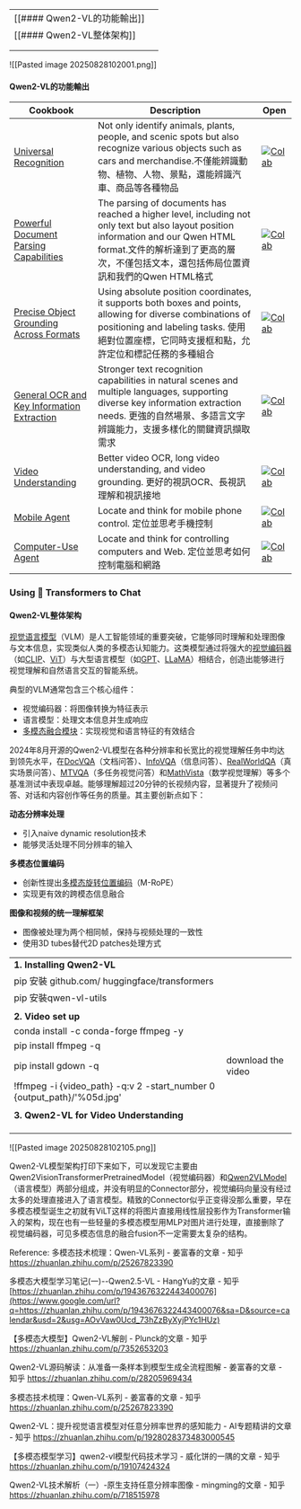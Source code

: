 
|                        |     |
| ---------------------- | --- |
| [[#### Qwen2-VL的功能輸出]] |     |
| [[#### Qwen2-VL整体架构]]  |     |
|                        |     |
|                        |     |









![[Pasted image 20250828102001.png]]


#### Qwen2-VL的功能輸出

| Cookbook                                                                                                                        | Description                                                                                                                                                                              | Open                                                                                                                                                                                                                                                                                                                                         |
| ------------------------------------------------------------------------------------------------------------------------------- | ---------------------------------------------------------------------------------------------------------------------------------------------------------------------------------------- | -------------------------------------------------------------------------------------------------------------------------------------------------------------------------------------------------------------------------------------------------------------------------------------------------------------------------------------------- |
| [Universal Recognition](https://github.com/QwenLM/Qwen2.5-VL/blob/main/cookbooks/universal_recognition.ipynb)                   | Not only identify animals, plants, people, and scenic spots but also recognize various objects such as cars and merchandise.不僅能辨識動物、植物、人物、景點，還能辨識汽車、商品等各種物品                              | [![Colab](https://camo.githubusercontent.com/96889048f8a9014fdeba2a891f97150c6aac6e723f5190236b10215a97ed41f3/68747470733a2f2f636f6c61622e72657365617263682e676f6f676c652e636f6d2f6173736574732f636f6c61622d62616467652e737667)](https://colab.research.google.com/github/QwenLM/Qwen2.5-VL/blob/main/cookbooks/universal_recognition.ipynb) |
| [Powerful Document Parsing Capabilities](https://github.com/QwenLM/Qwen2.5-VL/blob/main/cookbooks/document_parsing.ipynb)       | The parsing of documents has reached a higher level, including not only text but also layout position information and our Qwen HTML format.文件的解析達到了更高的層次，不僅包括文本，還包括佈局位置資訊和我們的Qwen HTML格式 | [![Colab](https://camo.githubusercontent.com/96889048f8a9014fdeba2a891f97150c6aac6e723f5190236b10215a97ed41f3/68747470733a2f2f636f6c61622e72657365617263682e676f6f676c652e636f6d2f6173736574732f636f6c61622d62616467652e737667)](https://colab.research.google.com/github/QwenLM/Qwen2.5-VL/blob/main/cookbooks/document_parsing.ipynb)      |
| [Precise Object Grounding Across Formats](https://github.com/QwenLM/Qwen2.5-VL/blob/main/cookbooks/spatial_understanding.ipynb) | Using absolute position coordinates, it supports both boxes and points, allowing for diverse combinations of positioning and labeling tasks. 使用絕對位置座標，它同時支援框和點，允許定位和標記任務的多種組合            | [![Colab](https://camo.githubusercontent.com/96889048f8a9014fdeba2a891f97150c6aac6e723f5190236b10215a97ed41f3/68747470733a2f2f636f6c61622e72657365617263682e676f6f676c652e636f6d2f6173736574732f636f6c61622d62616467652e737667)](https://colab.research.google.com/github/QwenLM/Qwen2.5-VL/blob/main/cookbooks/spatial_understanding.ipynb) |
| [General OCR and Key Information Extraction](https://github.com/QwenLM/Qwen2.5-VL/blob/main/cookbooks/ocr.ipynb)                | Stronger text recognition capabilities in natural scenes and multiple languages, supporting diverse key information extraction needs. 更強的自然場景、多語言文字辨識能力，支援多樣化的關鍵資訊擷取需求                   | [![Colab](https://camo.githubusercontent.com/96889048f8a9014fdeba2a891f97150c6aac6e723f5190236b10215a97ed41f3/68747470733a2f2f636f6c61622e72657365617263682e676f6f676c652e636f6d2f6173736574732f636f6c61622d62616467652e737667)](https://colab.research.google.com/github/QwenLM/Qwen2.5-VL/blob/main/cookbooks/ocr.ipynb)                   |
| [Video Understanding](https://github.com/QwenLM/Qwen2.5-VL/blob/main/cookbooks/video_understanding.ipynb)                       | Better video OCR, long video understanding, and video grounding. 更好的視訊OCR、長視訊理解和視訊接地                                                                                                     | [![Colab](https://camo.githubusercontent.com/96889048f8a9014fdeba2a891f97150c6aac6e723f5190236b10215a97ed41f3/68747470733a2f2f636f6c61622e72657365617263682e676f6f676c652e636f6d2f6173736574732f636f6c61622d62616467652e737667)](https://colab.research.google.com/github/QwenLM/Qwen2.5-VL/blob/main/cookbooks/video_understanding.ipynb)   |
| [Mobile Agent](https://github.com/QwenLM/Qwen2.5-VL/blob/main/cookbooks/mobile_agent.ipynb)                                     | Locate and think for mobile phone control. 定位並思考手機控制                                                                                                                                     | [![Colab](https://camo.githubusercontent.com/96889048f8a9014fdeba2a891f97150c6aac6e723f5190236b10215a97ed41f3/68747470733a2f2f636f6c61622e72657365617263682e676f6f676c652e636f6d2f6173736574732f636f6c61622d62616467652e737667)](https://colab.research.google.com/github/QwenLM/Qwen2.5-VL/blob/main/cookbooks/mobile_agent.ipynb)          |
| [Computer-Use Agent](https://github.com/QwenLM/Qwen2.5-VL/blob/main/cookbooks/computer_use.ipynb)                               | Locate and think for controlling computers and Web. 定位並思考如何控制電腦和網路                                                                                                                       | [![Colab](https://camo.githubusercontent.com/96889048f8a9014fdeba2a891f97150c6aac6e723f5190236b10215a97ed41f3/68747470733a2f2f636f6c61622e72657365617263682e676f6f676c652e636f6d2f6173736574732f636f6c61622d62616467652e737667)](https://colab.research.google.com/github/QwenLM/Qwen2.5-VL/blob/main/cookbooks/computer_use.ipynb)          |

### Using 🤗 Transformers to Chat








#### Qwen2-VL整体架构

[视觉语言模型](https://zhida.zhihu.com/search?content_id=250493249&content_type=Article&match_order=1&q=%E8%A7%86%E8%A7%89%E8%AF%AD%E8%A8%80%E6%A8%A1%E5%9E%8B&zhida_source=entity)（VLM）是人工智能领域的重要突破，它能够同时理解和处理图像与文本信息，实现类似人类的多模态认知能力。这类模型通过将强大的[视觉编码器](https://zhida.zhihu.com/search?content_id=250493249&content_type=Article&match_order=1&q=%E8%A7%86%E8%A7%89%E7%BC%96%E7%A0%81%E5%99%A8&zhida_source=entity)（如[CLIP](https://zhida.zhihu.com/search?content_id=250493249&content_type=Article&match_order=1&q=CLIP&zhida_source=entity)、[ViT](https://zhida.zhihu.com/search?content_id=250493249&content_type=Article&match_order=1&q=ViT&zhida_source=entity)）与大型语言模型（如[GPT](https://zhida.zhihu.com/search?content_id=250493249&content_type=Article&match_order=1&q=GPT&zhida_source=entity)、[LLaMA](https://zhida.zhihu.com/search?content_id=250493249&content_type=Article&match_order=1&q=LLaMA&zhida_source=entity)）相结合，创造出能够进行视觉理解和自然语言交互的智能系统。

典型的VLM通常包含三个核心组件：

- 视觉编码器：将图像转换为特征表示
- 语言模型：处理文本信息并生成响应
- [多模态融合模块](https://zhida.zhihu.com/search?content_id=250493249&content_type=Article&match_order=1&q=%E5%A4%9A%E6%A8%A1%E6%80%81%E8%9E%8D%E5%90%88%E6%A8%A1%E5%9D%97&zhida_source=entity)：实现视觉和语言特征的有效结合

2024年8月开源的Qwen2-VL模型在各种分辨率和长宽比的视觉理解任务中均达到领先水平，在[DocVQA](https://zhida.zhihu.com/search?content_id=250493249&content_type=Article&match_order=1&q=DocVQA&zhida_source=entity)（文档问答）、[InfoVQA](https://zhida.zhihu.com/search?content_id=250493249&content_type=Article&match_order=1&q=InfoVQA&zhida_source=entity)（信息问答）、[RealWorldQA](https://zhida.zhihu.com/search?content_id=250493249&content_type=Article&match_order=1&q=RealWorldQA&zhida_source=entity)（真实场景问答）、[MTVQA](https://zhida.zhihu.com/search?content_id=250493249&content_type=Article&match_order=1&q=MTVQA&zhida_source=entity)（多任务视觉问答）和[MathVista](https://zhida.zhihu.com/search?content_id=250493249&content_type=Article&match_order=1&q=MathVista&zhida_source=entity)（数学视觉理解）等多个基准测试中表现卓越。能够理解超过20分钟的长视频内容，显著提升了视频问答、对话和内容创作等任务的质量。其主要创新点如下：

**动态分辨率处理**

- 引入naive dynamic resolution技术
- 能够灵活处理不同分辨率的输入

**多模态位置编码**

- 创新性提出[多模态旋转位置编码](https://zhida.zhihu.com/search?content_id=250493249&content_type=Article&match_order=1&q=%E5%A4%9A%E6%A8%A1%E6%80%81%E6%97%8B%E8%BD%AC%E4%BD%8D%E7%BD%AE%E7%BC%96%E7%A0%81&zhida_source=entity)（M-RoPE）
- 实现更有效的跨模态信息融合

**图像和视频的统一理解框架**

- 图像被处理为两个相同帧，保持与视频处理的一致性
- 使用3D tubes替代2D patches处理方式


|                                                                         |                    |
| ----------------------------------------------------------------------- | ------------------ |
| **1. Installing Qwen2-VL**                                              |                    |
| pip 安裝 github.com/ huggingface/transformers                             |                    |
| pip 安裝qwen-vl-utils                                                     |                    |
|                                                                         |                    |
| **2. Video set up**                                                     |                    |
| conda install -c conda-forge ffmpeg -y                                  |                    |
| pip install ffmpeg -q                                                   |                    |
| pip install gdown -q                                                    | download the video |
| !ffmpeg -i {video_path} -q:v 2 -start_number 0 {output_path}/'%05d.jpg' |                    |
|                                                                         |                    |
| **3. Qwen2-VL for Video Understanding**                                 |                    |
|                                                                         |                    |
|                                                                         |                    |
|                                                                         |                    |



![[Pasted image 20250828102105.png]]

Qwen2-VL模型架构打印下来如下，可以发现它主要由Qwen2VisionTransformerPretrainedModel（视觉编码器）和[Qwen2VLModel](https://zhida.zhihu.com/search?content_id=250493249&content_type=Article&match_order=1&q=Qwen2VLModel&zhida_source=entity)（语言模型）两部分组成，并没有明显的Connector部分，视觉编码向量没有经过太多的处理直接进入了语言模型。精致的Connector似乎正变得没那么重要，早在多模态模型诞生之初就有ViLT这样的将图片直接用线性层投影作为Transformer输入的架构，现在也有一些轻量的多模态模型用MLP对图片进行处理，直接删除了视觉编码器，可见多模态信息的融合fusion不一定需要太复杂的结构。

Reference:
多模态技术梳理：Qwen-VL系列 - 姜富春的文章 - 知乎
https://zhuanlan.zhihu.com/p/25267823390

多模态大模型学习笔记(一)--Qwen2.5-VL - HangYu的文章 - 知乎  
[https://zhuanlan.zhihu.com/p/1943676322443400076](https://www.google.com/url?q=https://zhuanlan.zhihu.com/p/1943676322443400076&sa=D&source=calendar&usd=2&usg=AOvVaw0Ucd_73hZzByXyjPYc1HUz)

【多模态大模型】Qwen2-VL解剖 - Plunck的文章 - 知乎
https://zhuanlan.zhihu.com/p/7352653203

Qwen2-VL源码解读：从准备一条样本到模型生成全流程图解 - 姜富春的文章 - 知乎
https://zhuanlan.zhihu.com/p/28205969434

多模态技术梳理：Qwen-VL系列 - 姜富春的文章 - 知乎
https://zhuanlan.zhihu.com/p/25267823390

Qwen2-VL：提升视觉语言模型对任意分辨率世界的感知能力 - AI专题精讲的文章 - 知乎
https://zhuanlan.zhihu.com/p/1928028373483000545

【多模态模型学习】qwen2-vl模型代码技术学习 - 威化饼的一隅的文章 - 知乎
https://zhuanlan.zhihu.com/p/19107424324

Qwen2-VL技术解析（一）-原生支持任意分辨率图像 - mingming的文章 - 知乎
https://zhuanlan.zhihu.com/p/718515978


